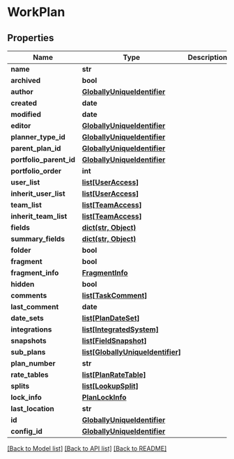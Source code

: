 # WorkPlan

## Properties
Name | Type | Description | Notes
------------ | ------------- | ------------- | -------------
**name** | **str** |  | [optional] 
**archived** | **bool** |  | [optional] 
**author** | [**GloballyUniqueIdentifier**](GloballyUniqueIdentifier.md) |  | [optional] 
**created** | **date** |  | [optional] 
**modified** | **date** |  | [optional] 
**editor** | [**GloballyUniqueIdentifier**](GloballyUniqueIdentifier.md) |  | [optional] 
**planner_type_id** | [**GloballyUniqueIdentifier**](GloballyUniqueIdentifier.md) |  | [optional] 
**parent_plan_id** | [**GloballyUniqueIdentifier**](GloballyUniqueIdentifier.md) |  | [optional] 
**portfolio_parent_id** | [**GloballyUniqueIdentifier**](GloballyUniqueIdentifier.md) |  | [optional] 
**portfolio_order** | **int** |  | [optional] 
**user_list** | [**list[UserAccess]**](UserAccess.md) |  | [optional] 
**inherit_user_list** | [**list[UserAccess]**](UserAccess.md) |  | [optional] 
**team_list** | [**list[TeamAccess]**](TeamAccess.md) |  | [optional] 
**inherit_team_list** | [**list[TeamAccess]**](TeamAccess.md) |  | [optional] 
**fields** | [**dict(str, Object)**](Object.md) |  | [optional] 
**summary_fields** | [**dict(str, Object)**](Object.md) |  | [optional] 
**folder** | **bool** |  | [optional] 
**fragment** | **bool** |  | [optional] 
**fragment_info** | [**FragmentInfo**](FragmentInfo.md) |  | [optional] 
**hidden** | **bool** |  | [optional] 
**comments** | [**list[TaskComment]**](TaskComment.md) |  | [optional] 
**last_comment** | **date** |  | [optional] 
**date_sets** | [**list[PlanDateSet]**](PlanDateSet.md) |  | [optional] 
**integrations** | [**list[IntegratedSystem]**](IntegratedSystem.md) |  | [optional] 
**snapshots** | [**list[FieldSnapshot]**](FieldSnapshot.md) |  | [optional] 
**sub_plans** | [**list[GloballyUniqueIdentifier]**](GloballyUniqueIdentifier.md) |  | [optional] 
**plan_number** | **str** |  | [optional] 
**rate_tables** | [**list[PlanRateTable]**](PlanRateTable.md) |  | [optional] 
**splits** | [**list[LookupSplit]**](LookupSplit.md) |  | [optional] 
**lock_info** | [**PlanLockInfo**](PlanLockInfo.md) |  | [optional] 
**last_location** | **str** |  | [optional] 
**id** | [**GloballyUniqueIdentifier**](GloballyUniqueIdentifier.md) |  | [optional] 
**config_id** | [**GloballyUniqueIdentifier**](GloballyUniqueIdentifier.md) |  | [optional] 

[[Back to Model list]](../README.md#documentation-for-models) [[Back to API list]](../README.md#documentation-for-api-endpoints) [[Back to README]](../README.md)

